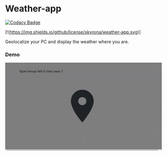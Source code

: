 # Weather-app

[![Codacy Badge](https://api.codacy.com/project/badge/Grade/a876e2659dca4568b26612222f458f29)](https://www.codacy.com?utm_source=github.com&amp;utm_medium=referral&amp;utm_content=Skyrona/Weather-app&amp;utm_campaign=Badge_Grade)

[!(https://img.shields.io/github/license/skyrona/weather-app.svg)]

Geolocalize your PC and display the weather where you are.

### Demo

![](weather-app.gif)

